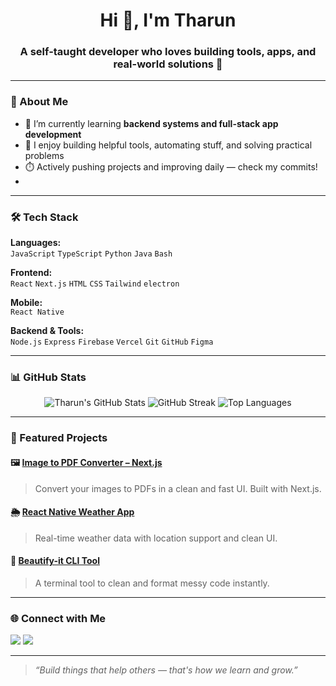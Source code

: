 <h1 align="center">Hi 👋, I'm Tharun</h1>
<h3 align="center">A self-taught developer who loves building tools, apps, and real-world solutions 🚀</h3>

---

### 🔎 About Me

- 🌱 I’m currently learning **backend systems and full-stack app development**
- 🧰 I enjoy building helpful tools, automating stuff, and solving practical problems
- ⏱️ Actively pushing projects and improving daily — check my commits!
- 
---

### 🛠️ Tech Stack

**Languages:**  
`JavaScript` `TypeScript` `Python` `Java` `Bash`

**Frontend:**  
`React` `Next.js` `HTML` `CSS` `Tailwind` `electron`

**Mobile:**  
`React Native`

**Backend & Tools:**  
`Node.js` `Express` `Firebase` `Vercel` `Git` `GitHub` `Figma` 

---

### 📊 GitHub Stats

<p align="center">
  <img src="https://github-readme-stats.vercel.app/api?username=tharun30115&show_icons=true&theme=tokyonight&hide_border=true" alt="Tharun's GitHub Stats" />
  <img src="https://github-readme-streak-stats.herokuapp.com/?user=tharun30115&theme=tokyonight&hide_border=true" alt="GitHub Streak" />
  <img src="https://github-readme-stats.vercel.app/api/top-langs/?username=tharun30115&layout=compact&theme=tokyonight&hide_border=true" alt="Top Languages" />
</p>

---

### 📌 Featured Projects

#### 🖼️ [Image to PDF Converter – Next.js](https://github.com/tharun30115/img-to-pdf)
> Convert your images to PDFs in a clean and fast UI. Built with Next.js.

#### 🌦️ [React Native Weather App](https://github.com/tharun30115/weatherApp)
> Real-time weather data with location support and clean UI.

#### 🧹 [Beautify-it CLI Tool](https://github.com/tharun30115/beautify-it)
> A terminal tool to clean and format messy code instantly.

---

### 🌐 Connect with Me

<p align="left">
  <a href="mailto:tharun30115@gmail.com" target="_blank"><img src="https://img.shields.io/badge/Email-D14836?style=for-the-badge&logo=gmail&logoColor=white" /></a>
  <a href="https://github.com/tharun30115" target="_blank"><img src="https://img.shields.io/badge/GitHub-100000?style=for-the-badge&logo=github&logoColor=white" /></a>
</p>

---

> _“Build things that help others — that's how we learn and grow.”_
